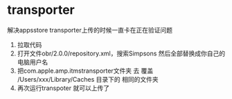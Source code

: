 # transporter
解决appsstore transporter上传的时候一直卡在正在验证问题


1. 拉取代码
2. 打开文件obr/2.0.0/repository.xml，搜索Simpsons 然后全部替换成你自己的电脑用户名
3. 把com.apple.amp.itmstransporter文件夹 去 覆盖 /Users/xxx/Library/Caches 目录下的 相同的文件夹
4. 再次运行transpoter 就可以上传了
